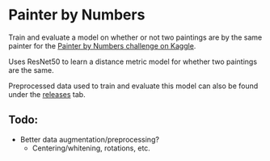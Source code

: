 # Painter by Numbers

Train and evaluate a model on whether or not two paintings are by the same
painter for the [Painter by Numbers challenge on Kaggle][Kaggle Challenge].

Uses ResNet50 to learn a distance metric model for whether two paintings are
the same.

Preprocessed data used to train and evaluate this model can also be found under
the [releases][Releases] tab.

## Todo:

* Better data augmentation/preprocessing?
    * Centering/whitening, rotations, etc.

[FaceNet]:          https://arxiv.org/abs/1503.03832
[Kaggle Challenge]: https://www.kaggle.com/c/painter-by-number
[Releases]:         https://github.com/zo7/painter-by-numbers/releases

